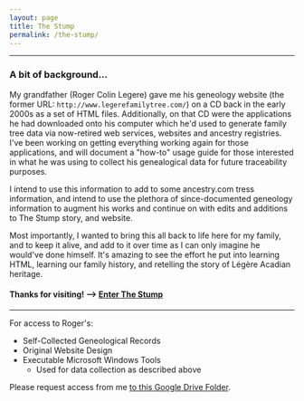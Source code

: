 ```yaml
---
layout: page
title: The Stump
permalink: /the-stump/
---
```

---
### A bit of background...
  
  My grandfather (Roger Colin Legere) gave me his geneology website (the former URL: `http://www.legerefamilytree.com/`) on a CD back in the early 2000s as a set of HTML files. Additionally, on that CD were the applications he had downloaded onto his computer which he'd used to generate family tree data via now-retired web services, websites and ancestry registries. I've been working on getting everything working again for those applications, and will document a "how-to" usage guide for those interested in what he was using to collect his genealogical data for future traceability purposes. 
  
  I intend to use this information to add to some ancestry.com tress information, and intend to use the plethora of since-documented geneology information to augment his works and continue on with edits and additions to The Stump story, and website.
  
  Most importantly, I wanted to bring this all back to life here for my family, and to keep it alive, and add to it over time as I can only imagine he would've done himself. It's amazing to see the effort he put into learning HTML, learning our family history, and retelling the story of Légère Acadian heritage.

#### Thanks for visiting! --> [Enter The Stump](https://mlegere1323.github.io/TheBlog/the-stump-site.md)
---
For access to Roger's: 
* Self-Collected Geneological Records 
* Original Website Design
* Executable Microsoft Windows Tools
  * Used for data collection as described above

Please request access from me [to this Google Drive Folder](https://drive.google.com/drive/u/0/folders/1rPdP_PmlVFC6piDwVBaZ9HNz5k4pW7nM).
